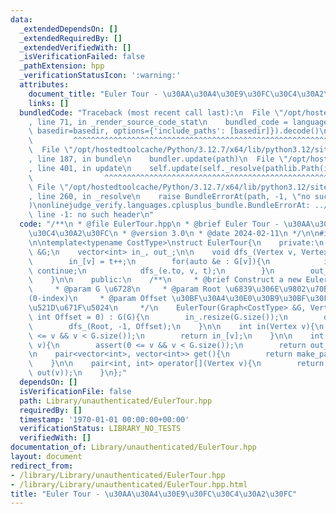 ```yaml
---
data:
  _extendedDependsOn: []
  _extendedRequiredBy: []
  _extendedVerifiedWith: []
  _isVerificationFailed: false
  _pathExtension: hpp
  _verificationStatusIcon: ':warning:'
  attributes:
    document_title: "Euler Tour - \u30AA\u30A4\u30E9\u30FC\u30C4\u30A2\u30FC"
    links: []
  bundledCode: "Traceback (most recent call last):\n  File \"/opt/hostedtoolcache/Python/3.12.7/x64/lib/python3.12/site-packages/onlinejudge_verify/documentation/build.py\"\
    , line 71, in _render_source_code_stat\n    bundled_code = language.bundle(stat.path,\
    \ basedir=basedir, options={'include_paths': [basedir]}).decode()\n          \
    \         ^^^^^^^^^^^^^^^^^^^^^^^^^^^^^^^^^^^^^^^^^^^^^^^^^^^^^^^^^^^^^^^^^^^^^^^^^^^^^^^^^\n\
    \  File \"/opt/hostedtoolcache/Python/3.12.7/x64/lib/python3.12/site-packages/onlinejudge_verify/languages/cplusplus.py\"\
    , line 187, in bundle\n    bundler.update(path)\n  File \"/opt/hostedtoolcache/Python/3.12.7/x64/lib/python3.12/site-packages/onlinejudge_verify/languages/cplusplus_bundle.py\"\
    , line 401, in update\n    self.update(self._resolve(pathlib.Path(included), included_from=path))\n\
    \                ^^^^^^^^^^^^^^^^^^^^^^^^^^^^^^^^^^^^^^^^^^^^^^^^^^^^^^^^^\n \
    \ File \"/opt/hostedtoolcache/Python/3.12.7/x64/lib/python3.12/site-packages/onlinejudge_verify/languages/cplusplus_bundle.py\"\
    , line 260, in _resolve\n    raise BundleErrorAt(path, -1, \"no such header\"\
    )\nonlinejudge_verify.languages.cplusplus_bundle.BundleErrorAt: ../Graph/GraphTemplate.hpp:\
    \ line -1: no such header\n"
  code: "/**\n * @file EulerTour.hpp\n * @brief Euler Tour - \u30AA\u30A4\u30E9\u30FC\
    \u30C4\u30A2\u30FC\n * @version 3.0\n * @date 2024-02-11\n */\n\n#include \"../Graph/GraphTemplate.hpp\"\
    \n\ntemplate<typename CostType>\nstruct EulerTour{\n    private:\n    Graph<CostType>\
    \ &G;\n    vector<int> in_, out_;\n\n    void dfs_(Vertex v, Vertex p, int &t){\n\
    \        in_[v] = t++;\n        for(auto &e : G[v]){\n            if(e.to == p)\
    \ continue;\n            dfs_(e.to, v, t);\n        }\n        out_[v] = t++;\n\
    \    }\n\n    public:\n    /**\n     * @brief Construct a new Euler Tour object\n\
    \     * @param G \u6728\n     * @param Root \u6839\u306E\u9802\u70B9\u756A\u53F7\
    (0-index)\n     * @param Offset \u30BF\u30A4\u30E0\u30B9\u30BF\u30F3\u30D7\u306E\
    \u521D\u671F\u5024\n     */\n    EulerTour(Graph<CostType> &G, Vertex Root = 0,\
    \ int Offset = 0) : G(G){\n        in_.resize(G.size());\n        out_.resize(G.size());\n\
    \        dfs_(Root, -1, Offset);\n    }\n\n    int in(Vertex v){\n        assert(0\
    \ <= v && v < G.size());\n        return in_[v];\n    }\n\n    int out(Vertex\
    \ v){\n        assert(0 <= v && v < G.size());\n        return out_[v];\n    }\n\
    \n    pair<vector<int>, vector<int>> get(){\n        return make_pair(in_, out_);\n\
    \    }\n\n    pair<int, int> operator[](Vertex v){\n        return make_pair(in(v),\
    \ out(v));\n    }\n};"
  dependsOn: []
  isVerificationFile: false
  path: Library/unauthenticated/EulerTour.hpp
  requiredBy: []
  timestamp: '1970-01-01 00:00:00+00:00'
  verificationStatus: LIBRARY_NO_TESTS
  verifiedWith: []
documentation_of: Library/unauthenticated/EulerTour.hpp
layout: document
redirect_from:
- /library/Library/unauthenticated/EulerTour.hpp
- /library/Library/unauthenticated/EulerTour.hpp.html
title: "Euler Tour - \u30AA\u30A4\u30E9\u30FC\u30C4\u30A2\u30FC"
---
```

